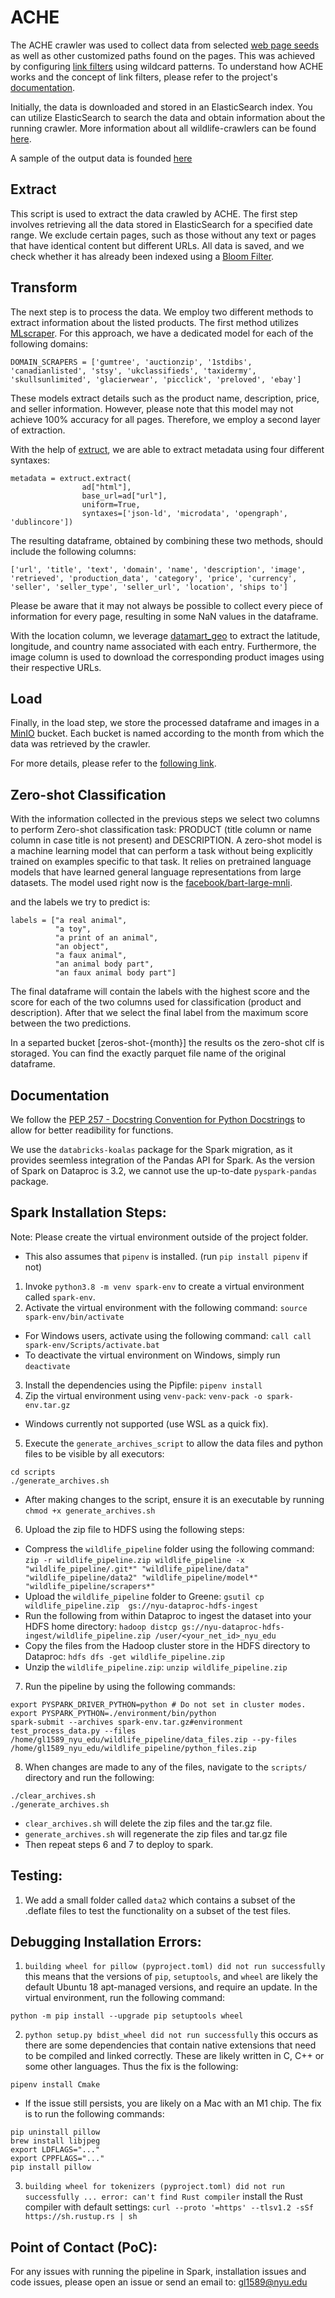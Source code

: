 # ACHE

The ACHE crawler was used to collect data from selected [web page seeds](https://drive.google.com/file/d/17EU4HyCy5D88yCa1FGo8EhU4C137chgI/view?usp=drive_link) as well as other customized paths found on the pages. This was achieved by configuring [link filters](https://drive.google.com/file/d/1SfqHUoKgjARxSr_bSkw5jSFTpKLOn3_G/view?usp=drive_link) using wildcard patterns. To understand how ACHE works and the concept of link filters, please refer to the project's [documentation](http://ache.readthedocs.io/en/latest/).

Initially, the data is downloaded and stored in an ElasticSearch index. You can utilize ElasticSearch to search the data and obtain information about the running crawler. More information about all wildlife-crawlers can be found [here](https://docs.google.com/spreadsheets/d/1K7TuQbxaEz_IOqPW5oxDst6EM_GNQjUPO7DQQoQ0cn4/edit#gid=0).

A sample of the output data is founded [here](https://github.com/VIDA-NYU/DISN-Wildlife-Internal/blob/main/data/labeled_ads.csv)

## Extract

This script is used to extract the data crawled by ACHE. The first step involves retrieving all the data stored in ElasticSearch for a specified date range. We exclude certain pages, such as those without any text or pages that have identical content but different URLs. All data is saved, and we check whether it has already been indexed using a [Bloom Filter](https://github.com/VIDA-NYU/DISN-Wildlife-Internal/blob/ETL_s3/ETL_pipeline/bloom_filter.py).

## Transform

The next step is to process the data. We employ two different methods to extract information about the listed products. The first method utilizes [MLscraper](https://github.com/lorey/mlscraper). For this approach, we have a dedicated model for each of the following domains:
```
DOMAIN_SCRAPERS = ['gumtree', 'auctionzip', '1stdibs', 'canadianlisted', 'stsy', 'ukclassifieds', 'taxidermy', 'skullsunlimited', 'glacierwear', 'picclick', 'preloved', 'ebay']
```
These models extract details such as the product name, description, price, and seller information. However, please note that this model may not achieve 100% accuracy for all pages. Therefore, we employ a second layer of extraction.

With the help of [extruct](https://github.com/scrapinghub/extruct), we are able to extract metadata using four different syntaxes:
```
metadata = extruct.extract(
                ad["html"],
                base_url=ad["url"],
                uniform=True,
                syntaxes=['json-ld', 'microdata', 'opengraph', 'dublincore'])
```
The resulting dataframe, obtained by combining these two methods, should include the following columns:
```
['url', 'title', 'text', 'domain', 'name', 'description', 'image', 'retrieved', 'production_data', 'category', 'price', 'currency', 'seller', 'seller_type', 'seller_url', 'location', 'ships to']
```
Please be aware that it may not always be possible to collect every piece of information for every page, resulting in some NaN values in the dataframe.

With the location column, we leverage [datamart_geo](https://gitlab.com/ViDA-NYU/auctus/datamart-geo) to extract the latitude, longitude, and country name associated with each entry. Furthermore, the image column is used to download the corresponding product images using their respective URLs.

## Load

Finally, in the load step, we store the processed dataframe and images in a [MinIO](https://miniodisn.hsrn.nyu.edu/browser) bucket. Each bucket is named according to the month from which the data was retrieved by the crawler.

For more details, please refer to the [following link](https://docs.google.com/presentation/d/14Azy2_fdiq7it8s9sV5XxxfC7x8Hwdip49D_Q8SQshA/edit#slide=id.p).


## Zero-shot Classification

With the information collected in the previous steps we select two columns to perform Zero-shot classification task: PRODUCT (title column or name column in case title is not present) and DESCRIPTION. A zero-shot model is a machine learning model that can perform a task without being explicitly trained on examples specific to that task. It relies on pretrained language models that have learned general language representations from large datasets. The model used right now is the [facebook/bart-large-mnli](https://huggingface.co/facebook/bart-large-mnli).

and the labels we try to predict is:

```
labels = ["a real animal",
          "a toy",
          "a print of an animal",
          "an object",
          "a faux animal",
          "an animal body part",
          "an faux animal body part"]
```

The final dataframe will contain the labels with the highest score and the score for each of the two columns used for classification (product and description). After that we select the final label from the maximum score between the two predictions.

In a separted bucket [zeros-shot-{month}] the results os the zero-shot clf is storaged. You can find the exactly parquet file name of the original dataframe. 


## Documentation
We follow the [PEP 257 - Docstring Convention for Python Docstrings](https://peps.python.org/pep-0257/) to allow for better readibility for functions.

We use the `databricks-koalas` package for the Spark migration, as it provides seemless integration of the Pandas API for Spark. As the version of Spark on Dataproc is 3.2, we cannot use the up-to-date `pyspark-pandas` package.

## Spark Installation Steps:
Note: Please create the virtual environment outside of the project folder.
- This also assumes that `pipenv` is installed. (run `pip install pipenv` if not)
1. Invoke `python3.8 -m venv spark-env` to create a virtual environment called `spark-env`.
2. Activate the virtual environment with the following command: `source spark-env/bin/activate`
- For Windows users, activate using the following command: `call call spark-env/Scripts/activate.bat`
- To deactivate the virtual environment on Windows, simply run `deactivate`
3. Install the dependencies using the Pipfile: `pipenv install`
4. Zip the virtual environment using `venv-pack`: `venv-pack -o spark-env.tar.gz`
- Windows currently not supported (use WSL as a quick fix).
5. Execute the `generate_archives_script` to allow the data files and python files to be visible by all executors:
```
cd scripts
./generate_archives.sh
```
- After making changes to the script, ensure it is an executable by running `chmod +x generate_archives.sh`
6. Upload the zip file to HDFS using the following steps:
- Compress the `wildlife_pipeline` folder using the following command:
`zip -r wildlife_pipeline.zip wildlife_pipeline -x "wildlife_pipeline/.git*" "wildlife_pipeline/data" "wildlife_pipeline/data2" "wildlife_pipeline/model*" "wildlife_pipeline/scrapers*"`
- Upload the `wildlife_pipeline` folder to Greene:
`gsutil cp wildlife_pipeline.zip  gs://nyu-dataproc-hdfs-ingest`
- Run the following from within Dataproc to ingest the dataset into your HDFS home directory:
`hadoop distcp gs://nyu-dataproc-hdfs-ingest/wildlife_pipeline.zip /user/<your_net_id>_nyu_edu`
- Copy the files from the Hadoop cluster store in the HDFS directory to Dataproc:
`hdfs dfs -get wildlife_pipeline.zip`
- Unzip the `wildlife_pipeline.zip`:
`unzip wildlife_pipeline.zip`
7. Run the pipeline by using the following commands:
```
export PYSPARK_DRIVER_PYTHON=python # Do not set in cluster modes.
export PYSPARK_PYTHON=./environment/bin/python
spark-submit --archives spark-env.tar.gz#environment test_process_data.py --files /home/gl1589_nyu_edu/wildlife_pipeline/data_files.zip --py-files /home/gl1589_nyu_edu/wildlife_pipeline/python_files.zip
```
8. When changes are made to any of the files, navigate to the `scripts/` directory and run the following:
```
./clear_archives.sh
./generate_archives.sh
```
- `clear_archives.sh` will delete the zip files and the tar.gz file. 
- `generate_archives.sh` will regenerate the zip files and tar.gz file
- Then repeat steps 6 and 7 to deploy to spark.

## Testing:
1. We add a small folder called `data2` which contains a subset of the .deflate files to test the functionality on a subset of the test files.

## Debugging Installation Errors:
1. `building wheel for pillow (pyproject.toml) did not run successfully`
this means that the versions of `pip`, `setuptools`, and `wheel` are likely the default Ubuntu 18 apt-managed versions, and require an update.
In the virtual environment, run the following command:
```
python -m pip install --upgrade pip setuptools wheel
```
2. `python setup.py bdist_wheel did not run successfully`
this occurs as there are some dependencies that contain native extensions that need to be compiled and linked correctly. These are likely written in C, C++ or some other languages. 
Thus the fix is the following:
```
pipenv install Cmake
```
- If the issue still persists, you are likely on a Mac with an M1 chip. The fix is to run the following commands:
```
pip uninstall pillow
brew install libjpeg
export LDFLAGS="..."
export CPPFLAGS="..."
pip install pillow
```
3. `building wheel for tokenizers (pyproject.toml) did not run successfully ... error: can't find Rust compiler`
install the Rust compiler with default settings:
`curl --proto '=https' --tlsv1.2 -sSf https://sh.rustup.rs | sh`
## Point of Contact (PoC):
For any issues with running the pipeline in Spark, installation issues and code issues, please open an issue or send an email to: gl1589@nyu.edu